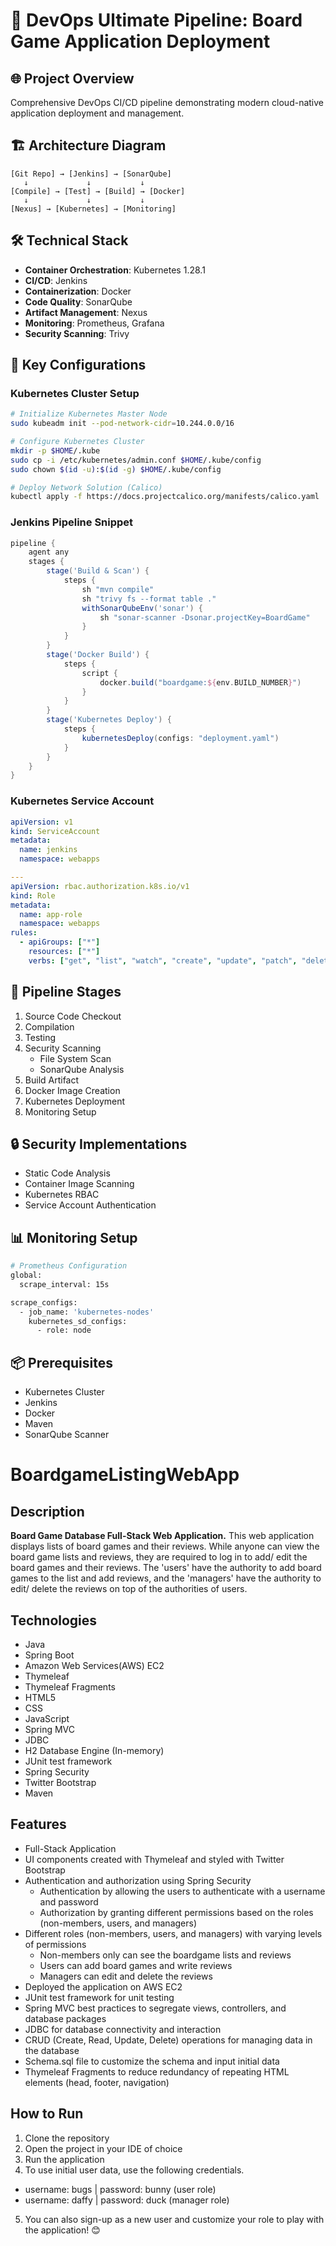 # 🎲 DevOps Ultimate Pipeline: Board Game Application Deployment



## 🌐 Project Overview
Comprehensive DevOps CI/CD pipeline demonstrating modern cloud-native application deployment and management.

## 🏗️ Architecture Diagram
```
[Git Repo] → [Jenkins] → [SonarQube] 
   ↓             ↓           ↓
[Compile] → [Test] → [Build] → [Docker] 
   ↓             ↓           ↓
[Nexus] → [Kubernetes] → [Monitoring]
```

## 🛠️ Technical Stack
- **Container Orchestration**: Kubernetes 1.28.1
- **CI/CD**: Jenkins
- **Containerization**: Docker
- **Code Quality**: SonarQube
- **Artifact Management**: Nexus
- **Monitoring**: Prometheus, Grafana
- **Security Scanning**: Trivy


## 🔧 Key Configurations

### Kubernetes Cluster Setup
```bash
# Initialize Kubernetes Master Node
sudo kubeadm init --pod-network-cidr=10.244.0.0/16

# Configure Kubernetes Cluster
mkdir -p $HOME/.kube
sudo cp -i /etc/kubernetes/admin.conf $HOME/.kube/config
sudo chown $(id -u):$(id -g) $HOME/.kube/config

# Deploy Network Solution (Calico)
kubectl apply -f https://docs.projectcalico.org/manifests/calico.yaml
```

### Jenkins Pipeline Snippet
```groovy
pipeline {
    agent any
    stages {
        stage('Build & Scan') {
            steps {
                sh "mvn compile"
                sh "trivy fs --format table ."
                withSonarQubeEnv('sonar') {
                    sh "sonar-scanner -Dsonar.projectKey=BoardGame"
                }
            }
        }
        stage('Docker Build') {
            steps {
                script {
                    docker.build("boardgame:${env.BUILD_NUMBER}")
                }
            }
        }
        stage('Kubernetes Deploy') {
            steps {
                kubernetesDeploy(configs: "deployment.yaml")
            }
        }
    }
}
```

### Kubernetes Service Account
```yaml
apiVersion: v1
kind: ServiceAccount
metadata:
  name: jenkins
  namespace: webapps

---
apiVersion: rbac.authorization.k8s.io/v1
kind: Role
metadata:
  name: app-role
  namespace: webapps
rules:
  - apiGroups: ["*"]
    resources: ["*"]
    verbs: ["get", "list", "watch", "create", "update", "patch", "delete"]
```

## 🚀 Pipeline Stages
1. Source Code Checkout
2. Compilation
3. Testing
4. Security Scanning
   - File System Scan
   - SonarQube Analysis
5. Build Artifact
6. Docker Image Creation
7. Kubernetes Deployment
8. Monitoring Setup

## 🔒 Security Implementations
- Static Code Analysis
- Container Image Scanning
- Kubernetes RBAC
- Service Account Authentication

## 📊 Monitoring Setup
```bash
# Prometheus Configuration
global:
  scrape_interval: 15s

scrape_configs:
  - job_name: 'kubernetes-nodes'
    kubernetes_sd_configs:
      - role: node
```

## 📦 Prerequisites
- Kubernetes Cluster
- Jenkins
- Docker
- Maven
- SonarQube Scanner


# BoardgameListingWebApp

## Description

**Board Game Database Full-Stack Web Application.**
This web application displays lists of board games and their reviews. While anyone can view the board game lists and reviews, they are required to log in to add/ edit the board games and their reviews. The 'users' have the authority to add board games to the list and add reviews, and the 'managers' have the authority to edit/ delete the reviews on top of the authorities of users.  

## Technologies

- Java
- Spring Boot
- Amazon Web Services(AWS) EC2
- Thymeleaf
- Thymeleaf Fragments
- HTML5
- CSS
- JavaScript
- Spring MVC
- JDBC
- H2 Database Engine (In-memory)
- JUnit test framework
- Spring Security
- Twitter Bootstrap
- Maven

## Features

- Full-Stack Application
- UI components created with Thymeleaf and styled with Twitter Bootstrap
- Authentication and authorization using Spring Security
  - Authentication by allowing the users to authenticate with a username and password
  - Authorization by granting different permissions based on the roles (non-members, users, and managers)
- Different roles (non-members, users, and managers) with varying levels of permissions
  - Non-members only can see the boardgame lists and reviews
  - Users can add board games and write reviews
  - Managers can edit and delete the reviews
- Deployed the application on AWS EC2
- JUnit test framework for unit testing
- Spring MVC best practices to segregate views, controllers, and database packages
- JDBC for database connectivity and interaction
- CRUD (Create, Read, Update, Delete) operations for managing data in the database
- Schema.sql file to customize the schema and input initial data
- Thymeleaf Fragments to reduce redundancy of repeating HTML elements (head, footer, navigation)

## How to Run

1. Clone the repository
2. Open the project in your IDE of choice
3. Run the application
4. To use initial user data, use the following credentials.
  - username: bugs    |     password: bunny (user role)
  - username: daffy   |     password: duck  (manager role)
5. You can also sign-up as a new user and customize your role to play with the application! 😊
